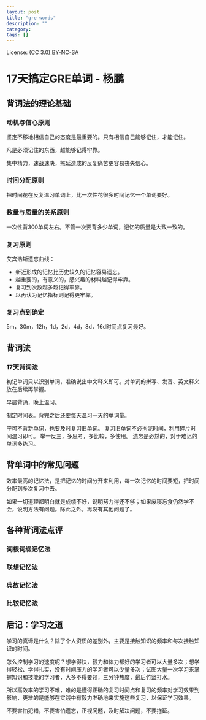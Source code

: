 ```yaml
---
layout: post
title: "gre words"
description: ""
category: 
tags: []
---
```

License: [(CC 3.0) BY-NC-SA](http://creativecommons.org/licenses/by-nc-sa/3.0/)

# 17天搞定GRE单词 - 杨鹏

## 背词法的理论基础

### 动机与信心原则

坚定不移地相信自己的态度是最重要的。只有相信自己能够记住，才能记住。

凡是必须记住的东西，越能够记得牢靠。

集中精力，速战速决，拖延造成的反复痛苦更容易丧失信心。

### 时间分配原则

把时间花在反复温习单词上，比一次性花很多时间记忆一个单词要好。

### 数量与质量的关系原则

一次性背300单词左右。不管一次要背多少单词，记忆的质量是大致一致的。

### 复习原则

艾宾浩斯遗忘曲线：

* 新近形成的记忆比历史较久的记忆容易遗忘。
* 越重要的，有意义的，感兴趣的材料越记得牢靠。
* 复习到次数越多越记得牢靠。
* 以再认为记忆指标则记得更牢靠。

### 复习点到确定

5m，30m，12h，1d，2d，4d，8d，16d时间点复习最好。

## 背词法

### 17天背词法

初记单词只以识别单词，准确说出中文释义即可。对单词的拼写、发音、英文释义放在后续再掌握。

早晨背诵，晚上温习。

制定时间表。背完之后还要每天温习一天的单词量。

宁可不背新单词，也要及时复习旧单词。
复习旧单词不必拘泥时间，利用碎片时间温习即可。
举一反三，多思考，多比较，多使用。
遗忘是必然的，对于难记的单词多练习。

## 背单词中的常见问题

效率最高的记忆法，是把记忆的时间分开来利用，每一次记忆的时间要短，把时间分配到多次复习中去。

如果一切道理都明白就是成绩不好，说明努力得还不够；如果废寝忘食仍然学不会，说明方法有问题。除此之外，再没有其他问题了。

## 各种背词法点评

### 词根词缀记忆法

### 联想记忆法

### 典故记忆法

### 比较记忆法

## 后记：学习之道

学习的真谛是什么？除了个人资质的差别外，主要是接触知识的频率和每次接触知识的时间。

怎么控制学习的速度呢？想学得快，毅力和体力都好的学习者可以大量多次；想学得轻松、学得扎实，没有时间压力的学习者可以少量多次；试图大量一次学习来掌握知识和技能的学习者，大多不得要领，三分钟热度，最后竹篮打水。

所以高效率的学习不难，难的是懂得正确的复习时间点和复习的频率对学习效果到影响，更难的是能够在实践中有毅力准确地来实施这些复习，以保证学习效果。

不要害怕犯错，不要害怕遗忘，正视问题，及时解决问题，不要拖延。
